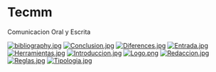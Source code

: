 # Tecmm
Comunicacion Oral y Escrita

[![bibliography.jpg](https://i.postimg.cc/CLWPr0LK/bibliography.jpg)](https://postimg.cc/7fnnbpzv)
[![Conclusion.jpg](https://i.postimg.cc/XYSLcgQG/Conclusion.jpg)](https://postimg.cc/qzw2p2f4)
[![Diferences.jpg](https://i.postimg.cc/76WMC15L/Diferences.jpg)](https://postimg.cc/r05t3rC6)
[![Entrada.jpg](https://i.postimg.cc/7ZwsrV0v/Entrada.jpg)](https://postimg.cc/PPVzm1SK)
[![Herramientas.jpg](https://i.postimg.cc/rwVJPp2M/Herramientas.jpg)](https://postimg.cc/PP7YLTqR)
[![Introduccion.jpg](https://i.postimg.cc/8zY6mk1y/Introduccion.jpg)](https://postimg.cc/XrwqVbBF)
[![Logo.png](https://i.postimg.cc/brFyfJVW/Logo.png)](https://postimg.cc/m1CfQbsy)
[![Redaccion.jpg](https://i.postimg.cc/J7T4k67x/Redaccion.jpg)](https://postimg.cc/G9yC0jyT)
[![Reglas.jpg](https://i.postimg.cc/7Zzxjq3t/Reglas.jpg)](https://postimg.cc/DS2kXkY1)
[![Tipologia.jpg](https://i.postimg.cc/fbKhhyJC/Tipologia.jpg)](https://postimg.cc/5H6rBx5Q)
